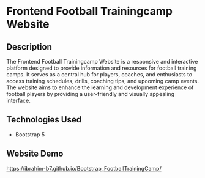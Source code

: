 # Frontend Football Trainingcamp Website

## Description

The Frontend Football Trainingcamp Website is a responsive and interactive platform designed to provide information and resources for football training camps. It serves as a central hub for players, coaches, and enthusiasts to access training schedules, drills, coaching tips, and upcoming camp events. The website aims to enhance the learning and development experience of football players by providing a user-friendly and visually appealing interface.

## Technologies Used

- Bootstrap 5

## Website Demo

 https://ibrahim-b7.github.io/Bootstrap_FootballTrainingCamp/
